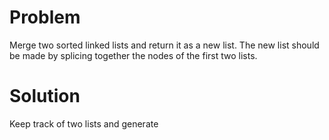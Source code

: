 Problem
===
Merge two sorted linked lists and return it as a new list. The new list should be made by splicing together the nodes of the first two lists.

Solution
===
Keep track of two lists and generate